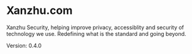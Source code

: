 # Xanzhu.com

Xanzhu Security, helping improve privacy, accessiblity and security of 
technology we use. Redefining what is the standard and going beyond. 

Version: 0.4.0